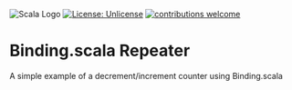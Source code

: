 ![Scala Logo](https://ih0.redbubble.net/image.285146114.0897/flat,800x800,075,f.jpg)
[![License: Unlicense](https://img.shields.io/badge/license-Unlicense-blue.svg)](http://unlicense.org/)
[![contributions welcome](https://img.shields.io/badge/contributions-welcome-brightgreen.svg?style=flat)](https://github.com/dwyl/esta/issues)

# Binding.scala Repeater

A simple example of a decrement/increment counter using Binding.scala